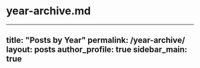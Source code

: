# year-archive.md
---
title: "Posts by Year"
permalink: /year-archive/
layout: posts
author_profile: true
sidebar_main: true
---
